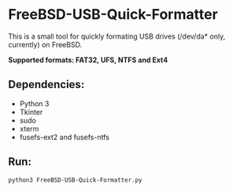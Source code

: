 # FreeBSD-USB-Quick-Formatter

This is a small tool for quickly formating USB drives (/dev/da* only, currently) on FreeBSD.

**Supported formats: FAT32, UFS, NTFS and Ext4**


## Dependencies:

- Python 3
- Tkinter
- sudo
- xterm
- fusefs-ext2 and fusefs-ntfs


## Run:

`python3 FreeBSD-USB-Quick-Formatter.py`
